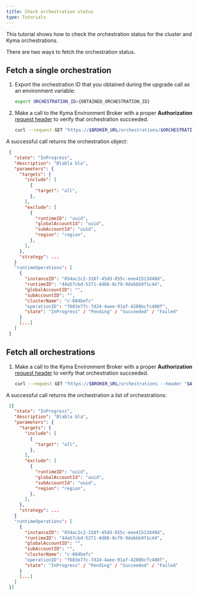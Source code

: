```yaml
---
title: Check orchestration status
type: Tutorials
---
```


This tutorial shows how to check the orchestration status for the cluster and Kyma orchestrations.

There are two ways to fetch the orchestration status.

## Fetch a single orchestration

1. Export the orchestration ID that you obtained during the upgrade call as an environment variable:

   ```bash
   export ORCHESTRATION_ID={OBTAINED_ORCHESTRATION_ID}
   ```

2. Make a call to the Kyma Environment Broker with a proper **Authorization** [request header](#details-authorization) to verify that orchestration succeeded.

   ```bash
   curl --request GET "https://$BROKER_URL/orchestrations/$ORCHESTRATION_ID--header "$AUTHORIZATION_HEADER""
   ```

A successful call returns the orchestration object:

   ```json
    {
      "state": "InProgress",
      "description": "Blabla bla",
      "parameters": {
        "targets": {
          "include": [
            {
              "target": "all",
            },
          ],
          "exclude": [
            {
              "runtimeID": "uuid",
              "globalAccountId": "uuid",
              "subAccountId": "uuid",
              "region": "region",
            },
          ],
        },
        "strategy": ...
      }
      "runtimeOperations": [
        {
          "instanceID": "054ac2c2-318f-45dd-855c-eee41513d40d",
          "runtimeID": "44a57cbd-5271-4d68-8cf9-9dabbb9f1c44",
          "globalAccountID": "",
          "subAccountID": "",
          "clusterName": "c-084befc"
          "operationID": "f683e77c-7d24-4aee-91af-4208bcfc480f",
          "state": "InProgress" / "Pending" / "Succeeded" / "Failed"
        }
        [...]
      ]
    }
   ```

## Fetch all orchestrations

1. Make a call to the Kyma Environment Broker with a proper **Authorization** [request header](#details-authorization) to verify that orchestration succeeded.

   ```bash
   curl --request GET "https://$BROKER_URL/orchestrations --header "$AUTHORIZATION_HEADER""
   ```

A successful call returns the orchestration a list of orchestrations:

   ```json
    [{
      "state": "InProgress",
      "description": "Blabla bla",
      "parameters": {
        "targets": {
          "include": [
            {
              "target": "all",
            },
          ],
          "exclude": [
            {
              "runtimeID": "uuid",
              "globalAccountId": "uuid",
              "subAccountId": "uuid",
              "region": "region",
            },
          ],
        },
        "strategy": ...
      }
      "runtimeOperations": [
        {
          "instanceID": "054ac2c2-318f-45dd-855c-eee41513d40d",
          "runtimeID": "44a57cbd-5271-4d68-8cf9-9dabbb9f1c44",
          "globalAccountID": "",
          "subAccountID": "",
          "clusterName": "c-084befc"
          "operationID": "f683e77c-7d24-4aee-91af-4208bcfc480f",
          "state": "InProgress" / "Pending" / "Succeeded" / "Failed"
        }
        [...]
      ]
    }]
   ```